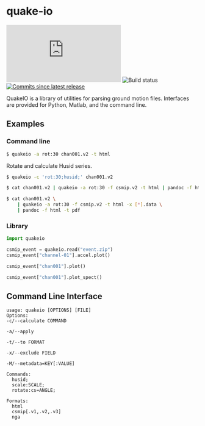 # quake-io

[![PyPI Version][pypi-v-image]][pypi-v-link]
![Build status][build-img]
[![Commits since latest release][gh-image]][gh-link]

QuakeIO is a library of utilities for parsing ground motion files. Interfaces are provided for Python, Matlab, and the command line.

## Examples

### Command line

```bash
$ quakeio -a rot:30 chan001.v2 -t html
```

Rotate and calculate Husid series.
```bash
$ quakeio -c 'rot:30;husid;' chan001.v2 
```

```bash
$ cat chan001.v2 | quakeio -a rot:30 -f csmip.v2 -t html | pandoc -f html -t pdf
```

```bash
$ cat chan001.v2 \
    | quakeio -a rot:30 -f csmip.v2 -t html -x [*].data \
    | pandoc -f html -t pdf
```


### Library

```python
import quakeio

csmip_event = quakeio.read("event.zip")
csmip_event["channel-01"].accel.plot()
```

```python
csmip_event["chan001"].plot()
```


```python
csmip_event["chan001"].plot_spect()
```

## Command Line Interface

```
usage: quakeio [OPTIONS] [FILE]
Options:
-c/--calculate COMMAND

-a/--apply  

-t/--to FORMAT

-x/--exclude FIELD

-M/--metadata=KEY[:VALUE]

Commands:
  husid;
  scale:SCALE;
  rotate:cs=ANGLE;

Formats:
  html
  csmip[.v1,.v2,.v3]
  nga
```

<!-- Badge links -->
[pypi-v-image]: https://img.shields.io/pypi/v/quakeio.img
[pypi-v-link]: https://pypi.org/project/quakeio
[build-img]: https://
[gh-link]: https://github.com/claudioperez/quakeio/compare/0.0.0...master
[gh-image]: https://img.shields.io/github/commits-since/claudioperez/quakeio/0.0.0?style=social

